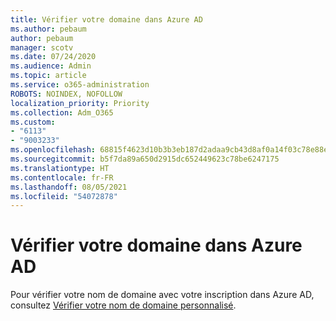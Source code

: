 ```yaml
---
title: Vérifier votre domaine dans Azure AD
ms.author: pebaum
author: pebaum
manager: scotv
ms.date: 07/24/2020
ms.audience: Admin
ms.topic: article
ms.service: o365-administration
ROBOTS: NOINDEX, NOFOLLOW
localization_priority: Priority
ms.collection: Adm_O365
ms.custom:
- "6113"
- "9003233"
ms.openlocfilehash: 68815f4623d10b3b3eb187d2adaa9cb43d8af0a14f03c78e88ef6ebb52ed586d
ms.sourcegitcommit: b5f7da89a650d2915dc652449623c78be6247175
ms.translationtype: HT
ms.contentlocale: fr-FR
ms.lasthandoff: 08/05/2021
ms.locfileid: "54072878"
---
```

# <a name="verify-your-domain-in-azure-ad"></a>Vérifier votre domaine dans Azure AD

Pour vérifier votre nom de domaine avec votre inscription dans Azure AD, consultez [Vérifier votre nom de domaine personnalisé](https://docs.microsoft.com/azure/active-directory/fundamentals/add-custom-domain#verify-your-custom-domain-name).
